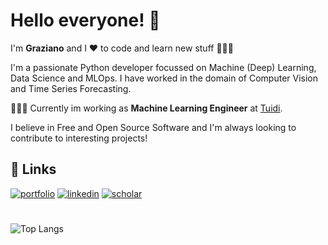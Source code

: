 
# Hello everyone! 👋
I'm **Graziano** and I ❤ to code and learn new stuff 👨🏻‍💻 

I'm a passionate Python developer focussed on Machine (Deep) Learning, Data Science and MLOps. I have worked in the domain of Computer Vision and Time Series Forecasting.

👨🏻‍💻 Currently im working as **Machine Learning Engineer** at [Tuidi](https://www.tuidi.it/).

I believe in Free and Open Source Software and I'm always looking to contribute to interesting projects!




## 🔗 Links
[![portfolio](https://img.shields.io/badge/my_portfolio-000?style=for-the-badge&logo=github&logoColor=white)](https://montanarograziano.github.io)
[![linkedin](https://img.shields.io/badge/linkedin-0A66C2?style=for-the-badge&logo=linkedin&logoColor=white)](https://www.linkedin.com/in/graziano-montanaro-05255317a/)
[![scholar](https://img.shields.io/badge/-Google%20Scholar-red?style=for-the-badge&logo=google-scholar&logoColor=white)](https://scholar.google.com/citations?hl=it&authuser=2&user=lpNu0JwAAAAJ)
#


[]([![contributions](https://github-readme-stats.vercel.app/api?username=montanarograziano&show_icons=true&theme=onedark)](https://github.com/anuraghazra/github-readme-stats&theme=radical))

![Top Langs](https://github-readme-stats.vercel.app/api/top-langs/?username=montanarograziano&theme=dracula)
